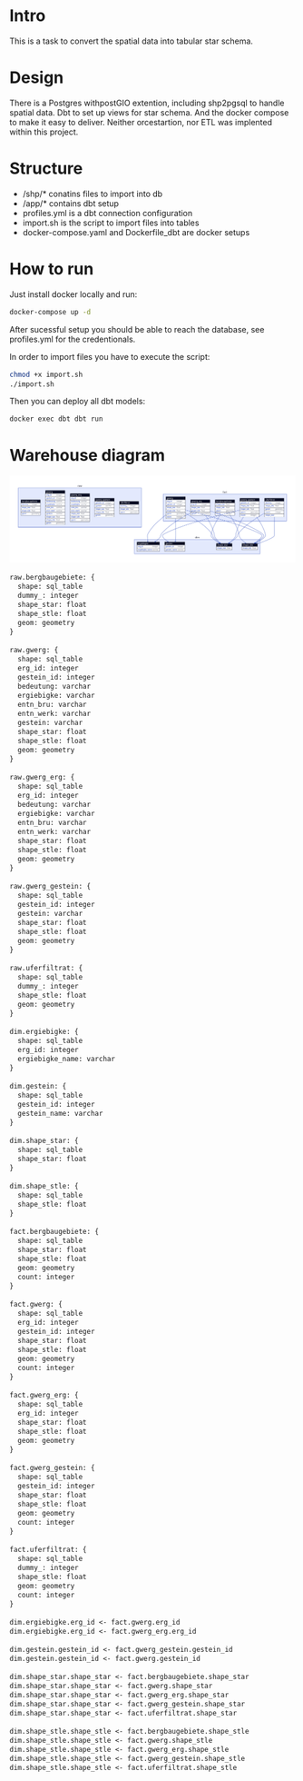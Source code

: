 # Intro

This is a task to convert the spatial data into tabular star schema. 

# Design 

There is a Postgres withpostGIO extention, including shp2pgsql to handle spatial data.
Dbt to set up views for star schema.
And the docker compose to make it easy to deliver.
Neither orcestartion, nor ETL was implented within this project.

# Structure

- /shp/* conatins files to import into db
- /app/* contains dbt setup
- profiles.yml is a dbt connection configuration
- import.sh is the script to import files into tables
- docker-compose.yaml and Dockerfile_dbt are docker setups

# How to run

Just install docker locally and run:
```bash
docker-compose up -d
```
After sucessful setup you should be able to reach the database, see profiles.yml for the credentionals.

In order to import files you have to execute the script:

```bash
chmod +x import.sh
./import.sh
```

Then you can deploy all dbt models:

```bash
docker exec dbt dbt run
```

# Warehouse diagram

![Diagram](ERD.svg)

```d2
raw.bergbaugebiete: {
  shape: sql_table
  dummy_: integer
  shape_star: float
  shape_stle: float
  geom: geometry
}

raw.gwerg: {
  shape: sql_table
  erg_id: integer
  gestein_id: integer
  bedeutung: varchar
  ergiebigke: varchar
  entn_bru: varchar
  entn_werk: varchar
  gestein: varchar
  shape_star: float
  shape_stle: float
  geom: geometry
}

raw.gwerg_erg: {
  shape: sql_table
  erg_id: integer
  bedeutung: varchar
  ergiebigke: varchar
  entn_bru: varchar
  entn_werk: varchar
  shape_star: float
  shape_stle: float
  geom: geometry
}

raw.gwerg_gestein: {
  shape: sql_table
  gestein_id: integer
  gestein: varchar
  shape_star: float
  shape_stle: float
  geom: geometry
}

raw.uferfiltrat: {
  shape: sql_table
  dummy_: integer
  shape_stle: float
  geom: geometry
}

dim.ergiebigke: {
  shape: sql_table
  erg_id: integer
  ergiebigke_name: varchar
}

dim.gestein: {
  shape: sql_table
  gestein_id: integer
  gestein_name: varchar
}

dim.shape_star: {
  shape: sql_table
  shape_star: float
}

dim.shape_stle: {
  shape: sql_table
  shape_stle: float
}

fact.bergbaugebiete: {
  shape: sql_table
  shape_star: float
  shape_stle: float
  geom: geometry
  count: integer
}

fact.gwerg: {
  shape: sql_table
  erg_id: integer
  gestein_id: integer
  shape_star: float
  shape_stle: float
  geom: geometry
  count: integer
}

fact.gwerg_erg: {
  shape: sql_table
  erg_id: integer
  shape_star: float
  shape_stle: float
  geom: geometry
}

fact.gwerg_gestein: {
  shape: sql_table
  gestein_id: integer
  shape_star: float
  shape_stle: float
  geom: geometry
  count: integer
}

fact.uferfiltrat: {
  shape: sql_table
  dummy_: integer
  shape_stle: float
  geom: geometry
  count: integer
}

dim.ergiebigke.erg_id <- fact.gwerg.erg_id
dim.ergiebigke.erg_id <- fact.gwerg_erg.erg_id

dim.gestein.gestein_id <- fact.gwerg_gestein.gestein_id
dim.gestein.gestein_id <- fact.gwerg.gestein_id

dim.shape_star.shape_star <- fact.bergbaugebiete.shape_star
dim.shape_star.shape_star <- fact.gwerg.shape_star
dim.shape_star.shape_star <- fact.gwerg_erg.shape_star
dim.shape_star.shape_star <- fact.gwerg_gestein.shape_star
dim.shape_star.shape_star <- fact.uferfiltrat.shape_star

dim.shape_stle.shape_stle <- fact.bergbaugebiete.shape_stle
dim.shape_stle.shape_stle <- fact.gwerg.shape_stle
dim.shape_stle.shape_stle <- fact.gwerg_erg.shape_stle
dim.shape_stle.shape_stle <- fact.gwerg_gestein.shape_stle
dim.shape_stle.shape_stle <- fact.uferfiltrat.shape_stle
```







